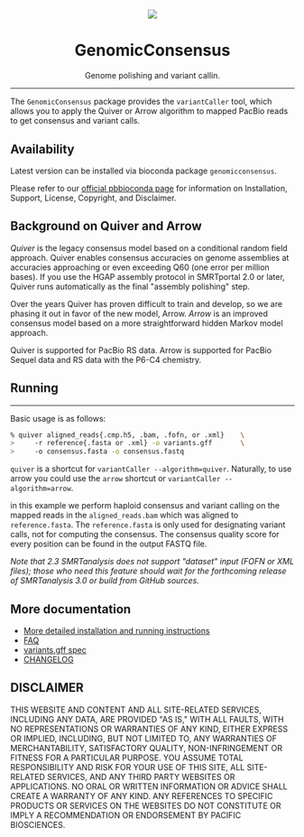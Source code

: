 <h1 align="center"><img src="http://www.pacb.com/wp-content/themes/pacific-biosciences/img/pacific-biosciences-logo-mobile.svg"/></h1>
<h1 align="center">GenomicConsensus</h1>
<p align="center">Genome polishing and variant callin.</p>

***

The ``GenomicConsensus`` package provides the ``variantCaller`` tool,
which allows you to apply the Quiver or Arrow algorithm to mapped
PacBio reads to get consensus and variant calls.

## Availability
Latest version can be installed via bioconda package `genomicconsensus`.

Please refer to our [official pbbioconda page](https://github.com/PacificBiosciences/pbbioconda)
for information on Installation, Support, License, Copyright, and Disclaimer.

## Background on Quiver and Arrow

*Quiver* is the legacy consensus model based on a conditional random
field approach.  Quiver enables consensus accuracies on genome
assemblies at accuracies approaching or even exceeding Q60 (one error
per million bases).  If you use the HGAP assembly protocol in
SMRTportal 2.0 or later, Quiver runs automatically as the final
"assembly polishing" step.

Over the years Quiver has proven difficult to train and develop, so we are
phasing it out in favor of the new model, Arrow.  *Arrow* is an
improved consensus model based on a more straightforward hidden Markov
model approach.

Quiver is supported for PacBio RS data.  Arrow is supported for PacBio
Sequel data and RS data with the P6-C4 chemistry.


## Running
-------
Basic usage is as follows:

```sh
% quiver aligned_reads{.cmp.h5, .bam, .fofn, or .xml}    \
>     -r reference{.fasta or .xml} -o variants.gff       \
>     -o consensus.fasta -o consensus.fastq
```

``quiver`` is a shortcut for ``variantCaller --algorithm=quiver``.
Naturally, to use arrow you could use the ``arrow`` shortcut or
``variantCaller --algorithm=arrow``.

in this example we perform haploid consensus and variant calling on
the mapped reads in the ``aligned_reads.bam`` which was aligned to
``reference.fasta``.  The ``reference.fasta`` is only used for
designating variant calls, not for computing the consensus.  The
consensus quality score for every position can be found in the output
FASTQ file.

*Note that 2.3 SMRTanalysis does not support "dataset" input (FOFN
 or XML files); those who need this feature should wait for the forthcoming
 release of SMRTanalysis 3.0 or build from GitHub sources.*


## More documentation

- [More detailed installation and running instructions](./doc/HowTo.rst)
- [FAQ](./doc/FAQ.rst)
- [variants.gff spec](./doc/VariantsGffSpecification.rst)
- [CHANGELOG](./CHANGELOG)

DISCLAIMER
----------
THIS WEBSITE AND CONTENT AND ALL SITE-RELATED SERVICES, INCLUDING ANY DATA, ARE PROVIDED "AS IS," WITH ALL FAULTS, WITH NO REPRESENTATIONS OR WARRANTIES OF ANY KIND, EITHER EXPRESS OR IMPLIED, INCLUDING, BUT NOT LIMITED TO, ANY WARRANTIES OF MERCHANTABILITY, SATISFACTORY QUALITY, NON-INFRINGEMENT OR FITNESS FOR A PARTICULAR PURPOSE. YOU ASSUME TOTAL RESPONSIBILITY AND RISK FOR YOUR USE OF THIS SITE, ALL SITE-RELATED SERVICES, AND ANY THIRD PARTY WEBSITES OR APPLICATIONS. NO ORAL OR WRITTEN INFORMATION OR ADVICE SHALL CREATE A WARRANTY OF ANY KIND. ANY REFERENCES TO SPECIFIC PRODUCTS OR SERVICES ON THE WEBSITES DO NOT CONSTITUTE OR IMPLY A RECOMMENDATION OR ENDORSEMENT BY PACIFIC BIOSCIENCES.
